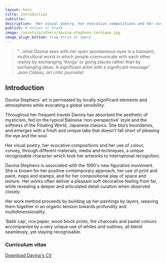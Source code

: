 ```yaml
---
layout: hero
title: Introduction
subtitle:
description: 'Her visual poetry, her evocative compositions and her use of colour, convey, through different materials, media and techniques, a unique recognisable character which took her artworks to international recognition. Pop art, neo-figuration, or naïve art fall short of defining her style. Her works take on a contemporary character in her use of print and paint, maps and stamps, and in the compositional play of space and texture.'
publish: # notyet or blank
image: /assets/p/others/davina-stephens-tecnique.jpg
image_align_bottom: true #true or empty
---
```


> "...what Davina sees with her open spontaneous eyes is a transient, multicultural world in which people communicate with each other mainly by exchanging 'things' or going places rather than by exchanging ideas. A significant artist with a significant message" _Jean Coteau, art critic journalist._

## Introduction

Davina Stephens’ art is permeated by locally significant elements and atmospheres while evocating a global sensibility.

Throughout her frequent travels Davina has absorbed the aesthetic of mysticism, fed on the typical Balinese ‘non-perspective’ style and the softness of the Floating World, Japanese classics. She blurs boundaries, and emerges with a fresh and unique take that doesn't fall short of pleasing the eye and the soul.

Her visual poetry, her evocative compositions and her use of colour, convey, through different materials, media and techniques, a unique recognisable character which took her artworks to international recognition.

Davina Stephens is associated with the 1990's new figurative movement. She is known for her positive contemporary approach, her use of print and paint, maps and stamps, and for her compositional play of space and texture. Her works often deliver a pleasant soft decorative feeling from far, while revealing a deeper and articulated detail curation when observed closely.

Her work method proceeds by building up her paintings by layers, weaving them together in an organic tension towards profundity and multidimensionality.

‘Batik cap’, rice paper, wood block prints, the charcoals and pastel colours accompanied by a very unique use of whites and outlines, all blend seamlessly, yet staying recognisable.

### Curriculum vitae

[Download Davina's CV](https://davinastephens.com/assets/pdf/Davina-Stephens-cv.pdf)
